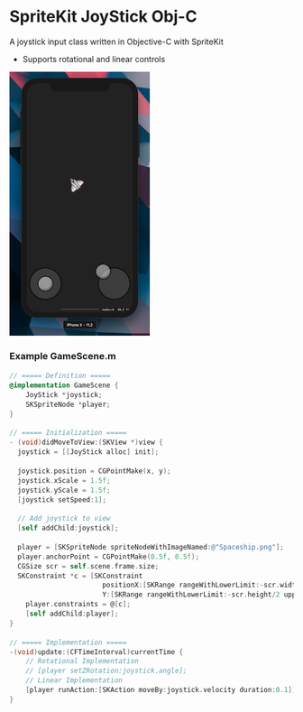 # SpriteKit JoyStick Obj-C

A joystick input class written in Objective-C with SpriteKit

- Supports rotational and linear controls

![alt](https://github.com/mimlowe/SpriteKit-Joystick-Objective-C/blob/master/joystick_screenshot.png)

### Example GameScene.m

```objective-c
// ===== Definition =====
@implementation GameScene {
    JoyStick *joystick;
    SKSpriteNode *player;
}

// ===== Initialization =====
- (void)didMoveToView:(SKView *)view {
  joystick = [[JoyStick alloc] init];

  joystick.position = CGPointMake(x, y);
  joystick.xScale = 1.5f;
  joystick.yScale = 1.5f;
  [joystick setSpeed:1];

  // Add joystick to view
  [self addChild:joystick];
  
  player = [SKSpriteNode spriteNodeWithImageNamed:@"Spaceship.png"];
  player.anchorPoint = CGPointMake(0.5f, 0.5f);
  CGSize scr = self.scene.frame.size;
  SKConstraint *c = [SKConstraint
                       positionX:[SKRange rangeWithLowerLimit:-scr.width/2 upperLimit:scr.width/2]
                       Y:[SKRange rangeWithLowerLimit:-scr.height/2 upperLimit:scr.height/2]];
    player.constraints = @[c];
    [self addChild:player];
}

// ===== Implementation =====
-(void)update:(CFTimeInterval)currentTime {
    // Rotational Implementation
    // [player setZRotation:joystick.angle];
    // Linear Implementation
    [player runAction:[SKAction moveBy:joystick.velocity duration:0.1]];
}
```

